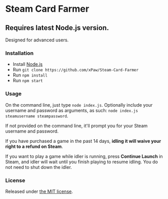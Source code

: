 # Steam Card Farmer

## Requires latest Node.js version.

Designed for advanced users.

### Installation

- Install [Node.js](https://nodejs.org)
- Run `git clone https://github.com/xPaw/Steam-Card-Farmer`
- Run `npm install`
- Run `npm start`

### Usage

On the command line, just type `node index.js`. Optionally include your username and password as arguments, as such: `node index.js steamusername steampassword`.

If not provided on the command line, it'll prompt you for your Steam username and password.

If you have purchased a game in the past 14 days, **idling it will waive your right to a refund on Steam**.

If you want to play a game while idler is running, press **Continue Launch** in Steam, and idler will wait until you finish playing to resume idling. You do not need to shut down the idler.

### License

Released under [the MIT license](http://opensource.org/licenses/MIT).

